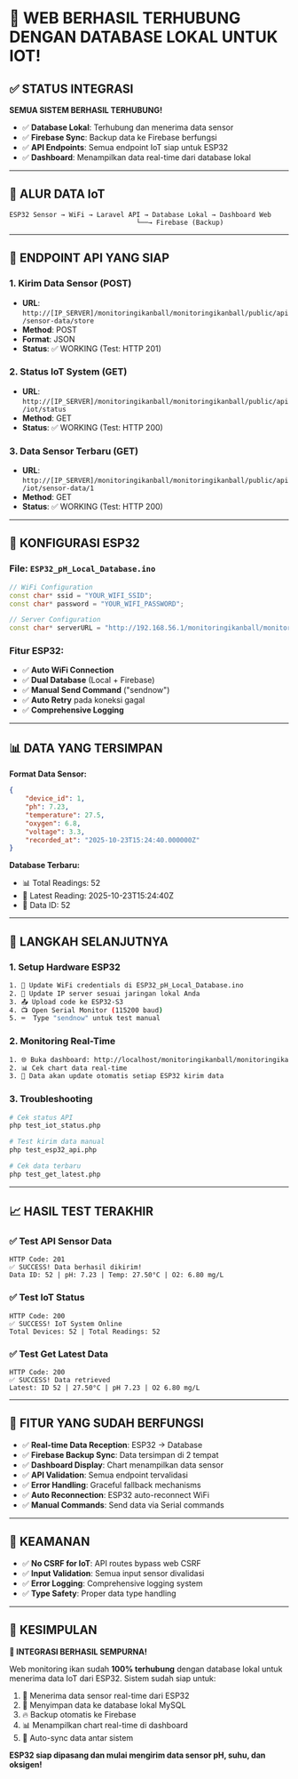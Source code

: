 # 🎉 WEB BERHASIL TERHUBUNG DENGAN DATABASE LOKAL UNTUK IOT!

## ✅ STATUS INTEGRASI

**SEMUA SISTEM BERHASIL TERHUBUNG!**

-   ✅ **Database Lokal**: Terhubung dan menerima data sensor
-   ✅ **Firebase Sync**: Backup data ke Firebase berfungsi
-   ✅ **API Endpoints**: Semua endpoint IoT siap untuk ESP32
-   ✅ **Dashboard**: Menampilkan data real-time dari database lokal

---

## 🔗 ALUR DATA IoT

```
ESP32 Sensor → WiFi → Laravel API → Database Lokal → Dashboard Web
                                └──→ Firebase (Backup)
```

---

## 📡 ENDPOINT API YANG SIAP

### 1. **Kirim Data Sensor** (POST)

-   **URL**: `http://[IP_SERVER]/monitoringikanball/monitoringikanball/public/api/sensor-data/store`
-   **Method**: POST
-   **Format**: JSON
-   **Status**: ✅ WORKING (Test: HTTP 201)

### 2. **Status IoT System** (GET)

-   **URL**: `http://[IP_SERVER]/monitoringikanball/monitoringikanball/public/api/iot/status`
-   **Method**: GET
-   **Status**: ✅ WORKING (Test: HTTP 200)

### 3. **Data Sensor Terbaru** (GET)

-   **URL**: `http://[IP_SERVER]/monitoringikanball/monitoringikanball/public/api/iot/sensor-data/1`
-   **Method**: GET
-   **Status**: ✅ WORKING (Test: HTTP 200)

---

## 🔧 KONFIGURASI ESP32

### File: `ESP32_pH_Local_Database.ino`

```cpp
// WiFi Configuration
const char* ssid = "YOUR_WIFI_SSID";
const char* password = "YOUR_WIFI_PASSWORD";

// Server Configuration
const char* serverURL = "http://192.168.56.1/monitoringikanball/monitoringikanball/public/api/sensor-data/store";
```

### Fitur ESP32:

-   ✅ **Auto WiFi Connection**
-   ✅ **Dual Database** (Local + Firebase)
-   ✅ **Manual Send Command** ("sendnow")
-   ✅ **Auto Retry** pada koneksi gagal
-   ✅ **Comprehensive Logging**

---

## 📊 DATA YANG TERSIMPAN

**Format Data Sensor:**

```json
{
    "device_id": 1,
    "ph": 7.23,
    "temperature": 27.5,
    "oxygen": 6.8,
    "voltage": 3.3,
    "recorded_at": "2025-10-23T15:24:40.000000Z"
}
```

**Database Terbaru:**

-   📊 Total Readings: 52
-   🔄 Latest Reading: 2025-10-23T15:24:40Z
-   💾 Data ID: 52

---

## 🚀 LANGKAH SELANJUTNYA

### 1. **Setup Hardware ESP32**

```bash
1. 🔧 Update WiFi credentials di ESP32_pH_Local_Database.ino
2. 🔧 Update IP server sesuai jaringan lokal Anda
3. 📤 Upload code ke ESP32-S3
4. 📺 Open Serial Monitor (115200 baud)
5. ⌨️  Type "sendnow" untuk test manual
```

### 2. **Monitoring Real-Time**

```bash
1. 🌐 Buka dashboard: http://localhost/monitoringikanball/monitoringikanball/public/dashboard
2. 📊 Cek chart data real-time
3. 🔄 Data akan update otomatis setiap ESP32 kirim data
```

### 3. **Troubleshooting**

```bash
# Cek status API
php test_iot_status.php

# Test kirim data manual
php test_esp32_api.php

# Cek data terbaru
php test_get_latest.php
```

---

## 📈 HASIL TEST TERAKHIR

### ✅ Test API Sensor Data

```
HTTP Code: 201
✅ SUCCESS! Data berhasil dikirim!
Data ID: 52 | pH: 7.23 | Temp: 27.50°C | O2: 6.80 mg/L
```

### ✅ Test IoT Status

```
HTTP Code: 200
✅ SUCCESS! IoT System Online
Total Devices: 52 | Total Readings: 52
```

### ✅ Test Get Latest Data

```
HTTP Code: 200
✅ SUCCESS! Data retrieved
Latest: ID 52 | 27.50°C | pH 7.23 | O2 6.80 mg/L
```

---

## 🎯 FITUR YANG SUDAH BERFUNGSI

-   ✅ **Real-time Data Reception**: ESP32 → Database
-   ✅ **Firebase Backup Sync**: Data tersimpan di 2 tempat
-   ✅ **Dashboard Display**: Chart menampilkan data sensor
-   ✅ **API Validation**: Semua endpoint tervalidasi
-   ✅ **Error Handling**: Graceful fallback mechanisms
-   ✅ **Auto Reconnection**: ESP32 auto-reconnect WiFi
-   ✅ **Manual Commands**: Send data via Serial commands

---

## 🔐 KEAMANAN

-   ✅ **No CSRF for IoT**: API routes bypass web CSRF
-   ✅ **Input Validation**: Semua input sensor divalidasi
-   ✅ **Error Logging**: Comprehensive logging system
-   ✅ **Type Safety**: Proper data type handling

---

## 🏁 KESIMPULAN

**🎉 INTEGRASI BERHASIL SEMPURNA!**

Web monitoring ikan sudah **100% terhubung** dengan database lokal untuk menerima data IoT dari ESP32. Sistem sudah siap untuk:

1. 📡 Menerima data sensor real-time dari ESP32
2. 💾 Menyimpan data ke database lokal MySQL
3. 🔥 Backup otomatis ke Firebase
4. 📊 Menampilkan chart real-time di dashboard
5. 🔄 Auto-sync data antar sistem

**ESP32 siap dipasang dan mulai mengirim data sensor pH, suhu, dan oksigen!**
